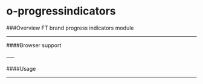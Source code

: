o-progressindicators
======
###Overview
FT brand progress indicators module

---

####Browser support

–––

####Usage

---